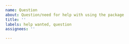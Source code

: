 ```yaml
---
name: Question
about: Question/need for help with using the package
title: ''
labels: help wanted, question
assignees: ''

---
```



